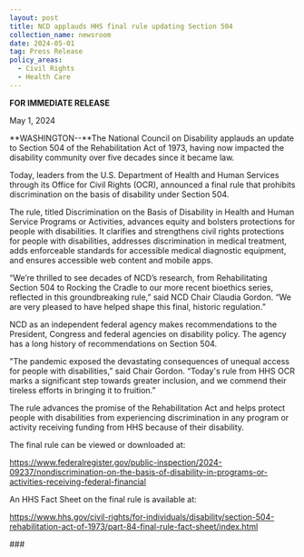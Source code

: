 ```yaml
---
layout: post
title: NCD applauds HHS final rule updating Section 504
collection_name: newsroom
date: 2024-05-01
tag: Press Release
policy_areas:
  - Civil Rights
  - Health Care
---
```

**FOR IMMEDIATE RELEASE**

May 1, 2024

**WASHINGTON--**The National Council on Disability applauds an update to Section 504 of the Rehabilitation Act of 1973, having now impacted the disability community over five decades since it became law.

Today, leaders from the U.S. Department of Health and Human Services through its Office for Civil Rights (OCR), announced a final rule that prohibits discrimination on the basis of disability under Section 504.

The rule, titled Discrimination on the Basis of Disability in Health and Human Service Programs or Activities, advances equity and bolsters protections for people with disabilities. It clarifies and strengthens civil rights protections for people with disabilities, addresses discrimination in medical treatment, adds enforceable standards for accessible medical diagnostic equipment, and ensures accessible web content and mobile apps.

“We’re thrilled to see decades of NCD’s research, from Rehabilitating Section 504 to Rocking the Cradle to our more recent bioethics series, reflected in this groundbreaking rule,” said NCD Chair Claudia Gordon. “We are very pleased to have helped shape this final, historic regulation.” 

NCD as an independent federal agency makes recommendations to the President, Congress and federal agencies on disability policy. The agency has a long history of recommendations on Section 504. 

"The pandemic exposed the devastating consequences of unequal access for people with disabilities,” said Chair Gordon. “Today's rule from HHS OCR marks a significant step towards greater inclusion, and we commend their tireless efforts in bringing it to fruition.”

The rule advances the promise of the Rehabilitation Act and helps protect people with disabilities from experiencing discrimination in any program or activity receiving funding from HHS because of their disability.

The final rule can be viewed or downloaded at:

<https://www.federalregister.gov/public-inspection/2024-09237/nondiscrimination-on-the-basis-of-disability-in-programs-or-activities-receiving-federal-financial>

An HHS Fact Sheet on the final rule is available at:

<https://www.hhs.gov/civil-rights/for-individuals/disability/section-504-rehabilitation-act-of-1973/part-84-final-rule-fact-sheet/index.html>



\###
